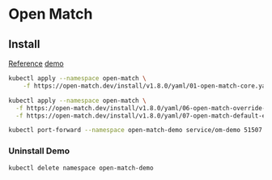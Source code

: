 # Open Match

## Install

[Reference](https://open-match.dev/site/docs/installation/yaml/)
[demo](https://open-match.dev/site/docs/getting-started/)

```bash
kubectl apply --namespace open-match \
    -f https://open-match.dev/install/v1.8.0/yaml/01-open-match-core.yaml
```

```bash
kubectl apply --namespace open-match \
  -f https://open-match.dev/install/v1.8.0/yaml/06-open-match-override-configmap.yaml \
  -f https://open-match.dev/install/v1.8.0/yaml/07-open-match-default-evaluator.yaml
```

```bash
kubectl port-forward --namespace open-match-demo service/om-demo 51507:51507
```

### Uninstall Demo

```bash
kubectl delete namespace open-match-demo
```
